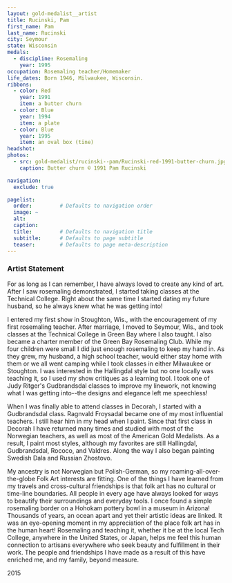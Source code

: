 ```yaml
---
layout: gold-medalist__artist
title: Rucinski, Pam
first_name: Pam
last_name: Rucinski
city: Seymour
state: Wisconsin
medals: 
  - discipline: Rosemaling
    year: 1995
occupation: Rosemaling teacher/Homemaker
life_dates: Born 1946, Milwaukee, Wisconsin.
ribbons:
  - color: Red
    year: 1991
    item: a butter churn
  - color: Blue
    year: 1994
    item: a plate
  - color: Blue
    year: 1995
    item: an oval box (tine)
headshot:
photos:
  - src: gold-medalist/rucinski--pam/Rucinski-red-1991-butter-churn.jpg
    caption: Butter churn © 1991 Pam Rucinski

navigation:
  exclude: true

pagelist:
  order:         # Defaults to navigation order  
  image: ~
  alt:
  caption:
  title:         # Defaults to navigation title
  subtitle:      # Defaults to page subtitle
  teaser:        # Defaults to page meta-description  
---
```

### Artist Statement

For as long as I can remember, I have always loved to create any kind of art. After I saw rosemaling demonstrated, I started taking classes at the Technical College. Right about the same time I started dating my future husband, so he always knew what he was getting into!    

I entered my first show in Stoughton, Wis., with the encouragement of my first rosemaling teacher. After marriage, I moved to Seymour, Wis., and took classes at the Technical College in Green Bay where I also taught. I also became a charter member of the Green Bay Rosemaling Club. While my four children were small I did just enough rosemaling to keep my hand in. As they grew, my husband, a high school teacher, would  either stay home with them or we all went camping while I took classes in either Milwaukee or Stoughton. I was interested in the Hallingdal style but no one locally was teaching it, so I used my show critiques as a learning tool. I took one of Judy Ritger's Gudbrandsdal classes to improve my linework, not knowing what I was getting into--the designs and elegance left me speechless! 

When I was finally able to attend classes in Decorah, I started with a Gudbrandsdal class. Ragnvald Froysadal became one of my most influential teachers. I still hear him in my head when I paint. Since that first class in Decorah I have returned many times and studied with most of the Norwegian teachers, as well as most of the American Gold Medalists. As a result, I paint most styles, although my favorites are still Hallingdal, Gudbrandsdal, Rococo, and Valdres. Along the way I also began painting Swedish Dala and Russian Zhostovo.  

My ancestry is not Norwegian but Polish-German, so my roaming-all-over-the-globe Folk Art interests are fitting. One of the things I have learned from my travels and cross-cultural friendships is that folk art has no cultural or time-line boundaries. All people in every age have always looked for ways to beautify their surroundings and everyday tools. I once found a simple rosemaling border on a Hohokam pottery bowl in a museum in Arizona! Thousands of years, an ocean apart and yet their artistic ideas are linked. It was an eye-opening moment in my appreciation of the place folk art has in the human heart! Rosemaling and teaching it, whether it be at the local Tech College, anywhere in the United States, or Japan, helps me feel this human connection to artisans everywhere who seek beauty and fulfillment in their work. The people and friendships I have made as a result of this have enriched me, and my family, beyond measure. 

2015